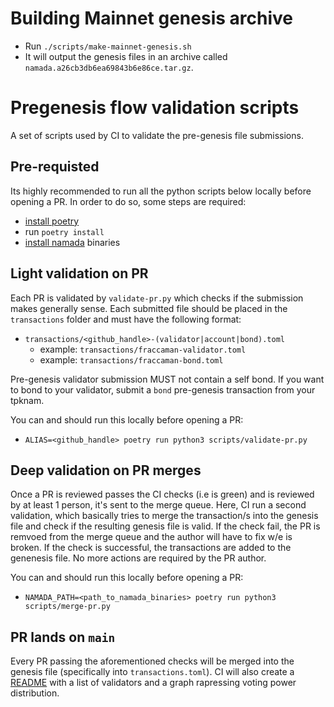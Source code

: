 # Building Mainnet genesis archive

- Run `./scripts/make-mainnet-genesis.sh`
- It will output the genesis files in an archive called `namada.a26cb3db6ea69843b6e86ce.tar.gz`.

# Pregenesis flow validation scripts

A set of scripts used by CI to validate the pre-genesis file submissions.

## Pre-requisted
Its highly recommended to run all the python scripts below locally before opening a PR. In order to do so, some steps are required:
- [install poetry](https://python-poetry.org/docs/)
- run `poetry install`
- [install namada](https://docs.namada.net/introduction/install) binaries

## Light validation on PR

Each PR is validated by `validate-pr.py` which checks if the submission makes generally sense. Each submitted file should be placed in the `transactions` folder and must have the following format:
- `transactions/<github_handle>-(validator|account|bond).toml`
    - example: `transactions/fraccaman-validator.toml`
    - example: `transactions/fraccaman-bond.toml`

Pre-genesis validator submission MUST not contain a self bond. If you want to bond to your validator, submit a `bond` pre-genesis transaction from your tpknam.

You can and should run this locally before opening a PR:
- `ALIAS=<github_handle> poetry run python3 scripts/validate-pr.py`

## Deep validation on PR merges

Once a PR is reviewed passes the CI checks (i.e is green) and is reviewed by at least 1 person, it's sent to the merge queue. Here, CI run a second validation, which basically tries to merge the transaction/s into the genesis file and check if the resulting genesis file is valid. If the check fail, the PR is remvoed from the merge queue and the author will have to fix w/e is broken.
If the check is successful, the transactions are added to the genenesis file. No more actions are required by the PR author.

You can and should run this locally before opening a PR:
- `NAMADA_PATH=<path_to_namada_binaries> poetry run python3 scripts/merge-pr.py`


## PR lands on `main`
Every PR passing the aforementioned checks will be merged into the genesis file (specifically into `transactions.toml`). CI will also create a [README](genesis/README.md) with a list of validators and a graph rapressing voting power distribution.
